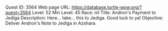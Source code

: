 Quest ID: 3564
Web page URL: https://database.turtle-wow.org/?quest=3564
Level: 52
Min Level: 45
Race: nil
Title: Andron's Payment to Jediga
Description: Here... take... <hic> this to Jediga. Good luck to ya!
Objective: Deliver Andron's Note to Jediga in Azshara.
